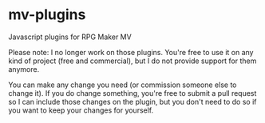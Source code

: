 # mv-plugins
Javascript plugins for RPG Maker MV

Please note: I no longer work on those plugins. You're free to use it on any kind of project (free and commercial), but I do not provide support for them anymore.

You can make any change you need (or commission someone else to change it). If you do change something, you're free to submit a pull request so I can include those changes on the plugin, but you don't need to do so if you want to keep your changes for yourself.